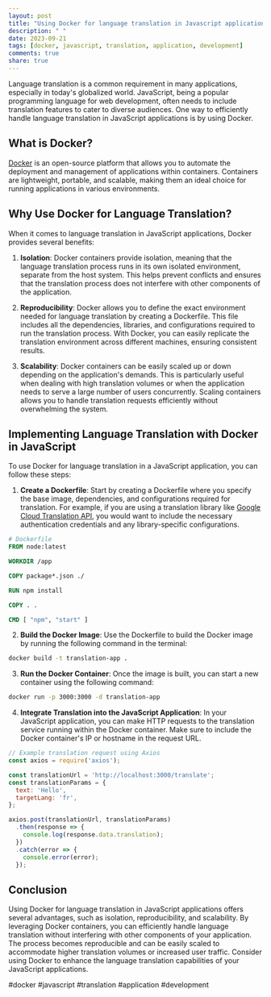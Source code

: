 ```yaml
---
layout: post
title: "Using Docker for language translation in Javascript applications"
description: " "
date: 2023-09-21
tags: [docker, javascript, translation, application, development]
comments: true
share: true
---
```


Language translation is a common requirement in many applications, especially in today's globalized world. JavaScript, being a popular programming language for web development, often needs to include translation features to cater to diverse audiences. One way to efficiently handle language translation in JavaScript applications is by using Docker.

## What is Docker?

[Docker](https://www.docker.com/) is an open-source platform that allows you to automate the deployment and management of applications within containers. Containers are lightweight, portable, and scalable, making them an ideal choice for running applications in various environments.

## Why Use Docker for Language Translation?

When it comes to language translation in JavaScript applications, Docker provides several benefits:

1. **Isolation**: Docker containers provide isolation, meaning that the language translation process runs in its own isolated environment, separate from the host system. This helps prevent conflicts and ensures that the translation process does not interfere with other components of the application.

2. **Reproducibility**: Docker allows you to define the exact environment needed for language translation by creating a Dockerfile. This file includes all the dependencies, libraries, and configurations required to run the translation process. With Docker, you can easily replicate the translation environment across different machines, ensuring consistent results.

3. **Scalability**: Docker containers can be easily scaled up or down depending on the application's demands. This is particularly useful when dealing with high translation volumes or when the application needs to serve a large number of users concurrently. Scaling containers allows you to handle translation requests efficiently without overwhelming the system.

## Implementing Language Translation with Docker in JavaScript

To use Docker for language translation in a JavaScript application, you can follow these steps:

1. **Create a Dockerfile**: Start by creating a Dockerfile where you specify the base image, dependencies, and configurations required for translation. For example, if you are using a translation library like [Google Cloud Translation API](https://cloud.google.com/translate/docs), you would want to include the necessary authentication credentials and any library-specific configurations.

```Dockerfile
# Dockerfile
FROM node:latest

WORKDIR /app

COPY package*.json ./

RUN npm install

COPY . .

CMD [ "npm", "start" ]
```

2. **Build the Docker Image**: Use the Dockerfile to build the Docker image by running the following command in the terminal:

```bash
docker build -t translation-app .
```

3. **Run the Docker Container**: Once the image is built, you can start a new container using the following command:

```bash
docker run -p 3000:3000 -d translation-app
```

4. **Integrate Translation into the JavaScript Application**: In your JavaScript application, you can make HTTP requests to the translation service running within the Docker container. Make sure to include the Docker container's IP or hostname in the request URL.

```javascript
// Example translation request using Axios
const axios = require('axios');

const translationUrl = 'http://localhost:3000/translate';
const translationParams = {
  text: 'Hello',
  targetLang: 'fr',
};

axios.post(translationUrl, translationParams)
  .then(response => {
    console.log(response.data.translation);
  })
  .catch(error => {
    console.error(error);
  });
```

## Conclusion

Using Docker for language translation in JavaScript applications offers several advantages, such as isolation, reproducibility, and scalability. By leveraging Docker containers, you can efficiently handle language translation without interfering with other components of your application. The process becomes reproducible and can be easily scaled to accommodate higher translation volumes or increased user traffic. Consider using Docker to enhance the language translation capabilities of your JavaScript applications.

#docker #javascript #translation #application #development